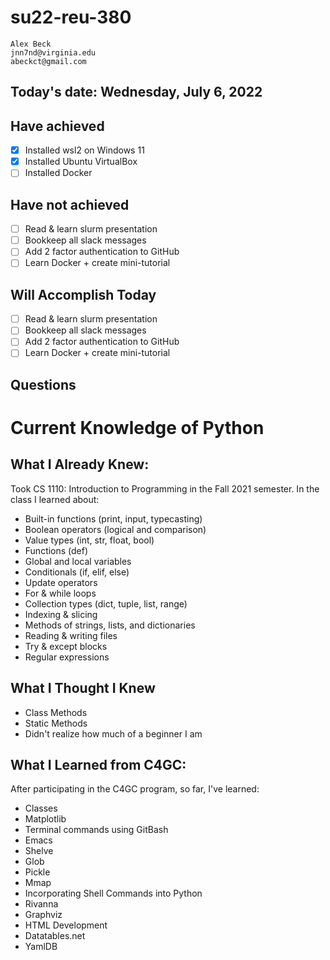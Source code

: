 # su22-reu-380

```
Alex Beck
jnn7nd@virginia.edu
abeckct@gmail.com
```

## Today's date: Wednesday, July 6, 2022

## Have achieved
- [x] Installed wsl2 on Windows 11
- [x] Installed Ubuntu VirtualBox
- [ ] Installed Docker

## Have not achieved
- [ ] Read & learn slurm presentation
- [ ] Bookkeep all slack messages
- [ ] Add 2 factor authentication to GitHub
- [ ] Learn Docker + create mini-tutorial

## Will Accomplish Today
- [ ] Read & learn slurm presentation
- [ ] Bookkeep all slack messages
- [ ] Add 2 factor authentication to GitHub
- [ ] Learn Docker + create mini-tutorial

## Questions


# Current Knowledge of Python

## What I Already Knew:

Took CS 1110: Introduction to Programming in the Fall 2021 semester. In 
the class I learned about: 

* Built-in functions (print, input, typecasting)
* Boolean operators (logical and comparison)
* Value types (int, str, float, bool)
* Functions (def)
* Global and local variables
* Conditionals (if, elif, else)
* Update operators
* For & while loops
* Collection types (dict, tuple, list, range)
* Indexing & slicing
* Methods of strings, lists, and dictionaries
* Reading & writing files
* Try & except blocks
* Regular expressions

## What I Thought I Knew

* Class Methods
* Static Methods
* Didn't realize how much of a beginner I am

## What I Learned from C4GC:

After participating in the C4GC program, so far, I've learned:

* Classes
* Matplotlib
* Terminal commands using GitBash
* Emacs
* Shelve
* Glob
* Pickle
* Mmap
* Incorporating Shell Commands into Python 
* Rivanna
* Graphviz
* HTML Development
* Datatables.net
* YamlDB
